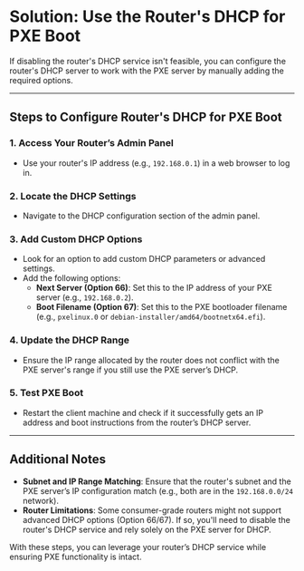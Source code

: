 # Solution: Use the Router's DHCP for PXE Boot

If disabling the router's DHCP service isn't feasible, you can configure the router's DHCP server to work with the PXE server by manually adding the required options.

---

## Steps to Configure Router's DHCP for PXE Boot

### 1. Access Your Router’s Admin Panel
- Use your router's IP address (e.g., `192.168.0.1`) in a web browser to log in.

### 2. Locate the DHCP Settings
- Navigate to the DHCP configuration section of the admin panel.

### 3. Add Custom DHCP Options
- Look for an option to add custom DHCP parameters or advanced settings.
- Add the following options:
  - **Next Server (Option 66)**: Set this to the IP address of your PXE server (e.g., `192.168.0.2`).
  - **Boot Filename (Option 67)**: Set this to the PXE bootloader filename (e.g., `pxelinux.0` or `debian-installer/amd64/bootnetx64.efi`).

### 4. Update the DHCP Range
- Ensure the IP range allocated by the router does not conflict with the PXE server's range if you still use the PXE server’s DHCP.

### 5. Test PXE Boot
- Restart the client machine and check if it successfully gets an IP address and boot instructions from the router’s DHCP server.

---

## Additional Notes

- **Subnet and IP Range Matching**: Ensure that the router's subnet and the PXE server’s IP configuration match (e.g., both are in the `192.168.0.0/24` network).
- **Router Limitations**: Some consumer-grade routers might not support advanced DHCP options (Option 66/67). If so, you'll need to disable the router's DHCP service and rely solely on the PXE server for DHCP.

With these steps, you can leverage your router’s DHCP service while ensuring PXE functionality is intact.
